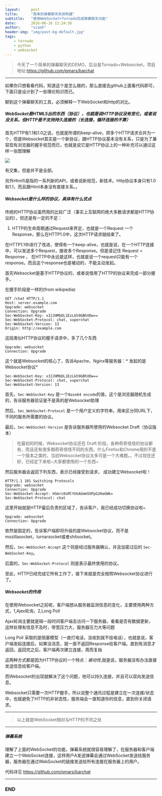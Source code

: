 ```yaml
---
layout:     post
title:      "简单的弹幕聊天系统构建"
subtitle:   "使用WebSocket+Tornado完成弹幕聊天功能"
date:       2016-06-16 13:24:36
author:     "xiaoh"
header-img: "img/post-bg-default.jpg"
tags:
    - tornado
    - python
    - websocket
---
```


> 今天了一个简单的弹幕聊天的DEMO，后台是Tornado+Websocket，项目地址:<https://github.com/pmars/barchat>

---

如果你只想看看代码，知道这个是怎么做的，那么直接去github上面看代码即可，下面只是设计到了一些理论知识而已。

聊到这个弹幕聊天的工具，必须解释一下WebSocket和http的对比。

##### WebSocket是HTML5出的东西（协议），也就是说HTTP协议没有变化，或者说没关系，但HTTP是不支持持久连接的（长连接，循环连接的不算）

首先HTTP有1.1和1.0之说，也就是所谓的keep-alive，把多个HTTP请求合并为一个，但是Websocket其实是一个新协议，跟HTTP协议基本没有关系，只是为了兼容现有浏览器的握手规范而已，也就是说它是HTTP协议上的一种补充可以通过这样一张图理解

![](http://www.xiaoh.me/img/post-bar-chat.png)

有交集，但是并不是全部。

另外Html5是指的一系列新的API，或者说新规范，新技术。Http协议本身只有1.0和1.1，而且跟Html本身没有直接关系。。

##### Websocket是什么样的协议，具体有什么优点

传统的HTTP协议虽然用的比较广泛（事实上互联网的绝大多数请求都是HTTP协议的），但还是有一定的不足：

1) HTTP的生命周期通过Request来界定，也就是一个Request 一个Response，那么在HTTP1.0中，这次HTTP请求就结束了。

在HTTP1.1中进行了改进，使得有一个keep-alive，也就是说，在一个HTTP连接中，可以发送多个Request，接收多个Response。但是请记住 Request = Response ， 在HTTP中永远是这样，也就是说一个request只能有一个response。而且这个response也是被动的，不能主动发起。

首先Websocket是基于HTTP协议的，或者说借用了HTTP的协议来完成一部分握手。

在握手阶段是一样的(from wikipedia)

    GET /chat HTTP/1.1
    Host: server.example.com
    Upgrade: websocket
    Connection: Upgrade
    Sec-WebSocket-Key: x3JJHMbDL1EzLkh9GBhXDw==
    Sec-WebSocket-Protocol: chat, superchat
    Sec-WebSocket-Version: 13
    Origin: http://example.com

这段类似HTTP协议的握手请求中，多了几个东西

    Upgrade: websocket
    Connection: Upgrade

这个就是Websocket的核心了，告诉Apache、Nginx等服务器：* 发起的是Websocket协议*

    Sec-WebSocket-Key: x3JJHMbDL1EzLkh9GBhXDw==
    Sec-WebSocket-Protocol: chat, superchat
    Sec-WebSocket-Version: 13

首先，`Sec-WebSocket-Key` 是一个`Base64 encode`的值，这个是浏览器随机生成的，告诉服务器验证是不是真的是Websocket助理

然后，`Sec_WebSocket-Protocol` 是一个用户定义的字符串，用来区分同URL下，不同的服务所需要的协议。

最后，`Sec-WebSocket-Version` 是告诉服务器所使用的Websocket Draft（协议版本）

> 在最初的时候，Websocket协议还在 Draft 阶段，各种奇奇怪怪的协议都有，而且还有很多期奇奇怪怪不同的东西，什么Firefox和Chrome用的不是一个版本之类的，当初Websocket协议太多可是一个大难题。。不过现在还好，已经定下来啦~大家都使用的一个东西~ 

然后服务器会返回下列东西，表示已经接受到请求， 成功建立Websocket啦！

    HTTP/1.1 101 Switching Protocols
    Upgrade: websocket
    Connection: Upgrade
    Sec-WebSocket-Accept: HSmrc0sMlYUkAGmm5OPpG2HaGWk=
    Sec-WebSocket-Protocol: chat

这里开始就是HTTP最后负责的区域了，告诉客户，我已经成功切换协议啦~

    Upgrade: websocket
    Connection: Upgrade

依然是固定的，告诉客户端即将升级的是Websocket协议，而不是mozillasocket，lurnarsocket或者shitsocket。

然后，`Sec-WebSocket-Accept` 这个则是经过服务器确认，并且加密过后的 `Sec-WebSocket-Key`。

后面的，`Sec-WebSocket-Protocol` 则是表示最终使用的协议。

至此，HTTP已经完成它所有工作了，接下来就是完全按照Websocket协议进行了。

##### Websocket的作用

在使用Websocket之前呢，客户端想从服务器监测信息的变化，主要使用两种方式，1,Ajex轮询，2,Long Poll

Ajax轮询主要就是隔一段时间客户端去访问一下服务器，看看是否有数据更新，这样处理有信息不及时，带宽压力大，服务器压力大等问题

Long Poll 采取的是阻塞模型（一直打电话，没收到就不挂电话），也就是说，客户端发起连接后，如果没消息，就一直不返回Response给客户端。直到有消息才返回，返回完之后，客户端再次建立连接，周而复始

这两种方式都是因为HTTP协议的一个特点：*被动性*,就是说，服务器没有办法直接发送信息给客户端。

而Websocket的出现就解决了这个问题，他可以持久连接，并且可以双向发送信息。

Websocket只需要一次HTTP握手，所以说整个通讯过程是建立在一次连接/状态中，也就避免了HTTP的非状态性，服务端会一直知道你的信息，直到你关闭请求。

---

> 以上就是WebSocket相对与HTTP的不同之处

---

##### 弹幕系统

理解了上面的WebSocket的功能，弹幕系统就很容易理解了，在服务器和客户端建立一个WebSocket连接，这样用户A发送弹幕会通过WebSocket发送给服务器，服务器在通过WebSocket的链接发送给所有连接在服务器上的用户。

代码详见 <https://github.com/pmars/barchat>

---

### END


